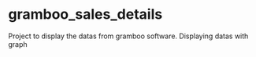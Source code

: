 # gramboo_sales_details

Project to display the datas from gramboo software.
Displaying datas with graph

